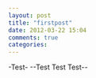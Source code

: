 ```yaml
---
layout: post
title: "firstpost"
date: 2012-03-22 15:04
comments: true
categories: 
---
```


-Test-
--Test Test Test--
